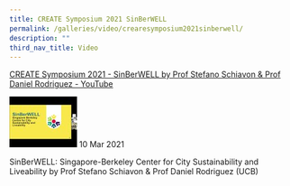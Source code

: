 ```yaml
---
title: CREATE Symposium 2021 SinBerWELL
permalink: /galleries/video/crearesymposium2021sinberwell/
description: ""
third_nav_title: Video
---
```

[CREATE Symposium 2021 - SinBerWELL by Prof Stefano Schiavon & Prof Daniel Rodriguez - YouTube](https://www.youtube.com/embed/Poi_1rPbXZY?html5=1&rel=0)


![](/images/default%20(1).jpg)
10 Mar 2021


SinBerWELL: Singapore-Berkeley Center for City Sustainability and Liveability by Prof Stefano Schiavon & Prof Daniel Rodriguez (UCB)